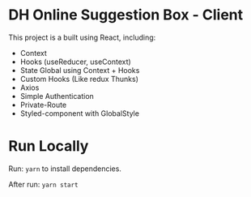 # DH Online Suggestion Box - Client

This project is a built using React, including:

- Context
- Hooks (useReducer, useContext)
- State Global using Context + Hooks
- Custom Hooks (Like redux Thunks)
- Axios
- Simple Authentication
- Private-Route
- Styled-component with GlobalStyle

# Run Locally

Run: ```yarn``` to install dependencies.

After run: ```yarn start```
